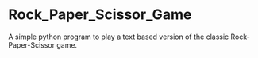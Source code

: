# Rock_Paper_Scissor_Game
A simple python program to play a text based version of the classic Rock-Paper-Scissor game.
